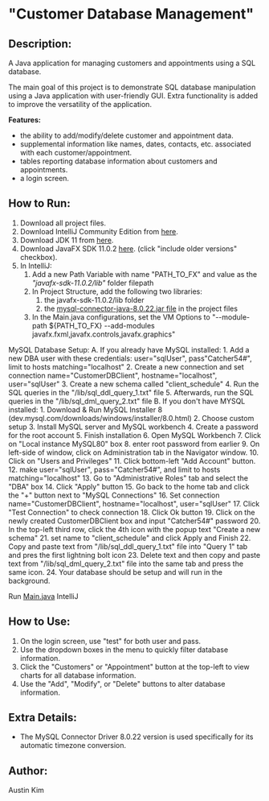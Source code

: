 # "Customer Database Management"

## Description:
A Java application for managing customers and appointments using a SQL database.

The main goal of this project is to demonstrate SQL database manipulation using a Java application with user-friendly GUI. Extra functionality is added to improve the versatility of the application. 

**Features:**
* the ability to add/modify/delete customer and appointment data. 
* supplemental information like names, dates, contacts, etc. associated with each customer/appointment. 
* tables reporting database information about customers and appointments. 
* a login screen. 

## How to Run:
1. Download all project files. 
2. Download IntelliJ Community Edition from [here](https://www.jetbrains.com/idea/download). 
3. Download JDK 11 from [here](https://www.oracle.com/java/technologies/javase/jdk11-archive-downloads.html). 
4. Download JavaFX SDK 11.0.2 [here](https://gluonhq.com/products/javafx). (click "include older versions" checkbox). 
5. In IntelliJ:
	1. Add a new Path Variable with name "PATH_TO_FX" and value as the *"javafx-sdk-11.0.2/lib"* folder filepath
	2. In Project Structure, add the following two libraries:
		1. the javafx-sdk-11.0.2/lib folder
		2. the [mysql-connector-java-8.0.22.jar file](/lib/mysql-connector-java-8.0.22.jar) in the project files
	3. In the Main.java configurations, set the VM Options to "--module-path ${PATH_TO_FX} --add-modules javafx.fxml,javafx.controls,javafx.graphics"

MySQL Database Setup:
	A. If you already have MySQL installed:
		1. Add a new DBA user with these credentials: user="sqlUser", pass"Catcher54#", limit to hosts matching="localhost"
		2. Create a new connection and set connection name="CustomerDBClient", hostname="localhost", user="sqlUser"
		3. Create a new schema called "client_schedule"
		4. Run the SQL queries in the "/lib/sql_ddl_query_1.txt" file 
		5. Afterwards, run the SQL queries in the "/lib/sql_dml_query_2.txt" file
	B. If you don't have MYSQL installed:
		1. Download & Run MySQL Installer 8 (dev.mysql.com/downloads/windows/installer/8.0.html)
		2. Choose custom setup
		3. Install MySQL server and MySQL workbench
		4. Create a password for the root account
		5. Finish installation
		6. Open MySQL Workbench
		7. Click on "Local instance MySQL80" box
		8. enter root password from earlier
		9. On left-side of window, click on Administration tab in the Navigator window.
		10. Click on "Users and Privileges"
		11. Click bottom-left "Add Account" button.
		12. make user="sqlUser", pass="Catcher54#", and limit to hosts matching="localhost"
		13. Go to "Administrative Roles" tab and select the "DBA" box
		14. Click "Apply" button
		15. Go back to the home tab and click the "+" button next to "MySQL Connections"
		16. Set connection name="CustomerDBClient", hostname="localhost", user="sqlUser"
		17. Click "Test Connection" to check connection
		18. Click Ok button
		19. Click on the newly created CustomerDBClient box and input "Catcher54#" password
		20. In the top-left third row, click the 4th icon with the popup text "Create a new schema"
		21. set name to "client_schedule" and click Apply and Finish
		22. Copy and paste text from "/lib/sql_ddl_query_1.txt" file into "Query 1" tab and pres the first lightning bolt icon
		23. Delete text and then copy and paste text from "/lib/sql_dml_query_2.txt" file into the same tab and press the same icon. 
		24. Your database should be setup and will run in the background. 

Run [Main.java](/src/mainApplication/Main.java) IntelliJ

## How to Use:
1. On the login screen, use "test" for both user and pass.
2. Use the dropdown boxes in the menu to quickly filter database information. 
3. Click the "Customers" or "Appointment" button at the top-left to view charts for all database information. 
4. Use the "Add", "Modify", or "Delete" buttons to alter database information.

## Extra Details:
* The MySQL Connector Driver 8.0.22 version is used specifically for its automatic timezone conversion. 

## Author:
Austin Kim
